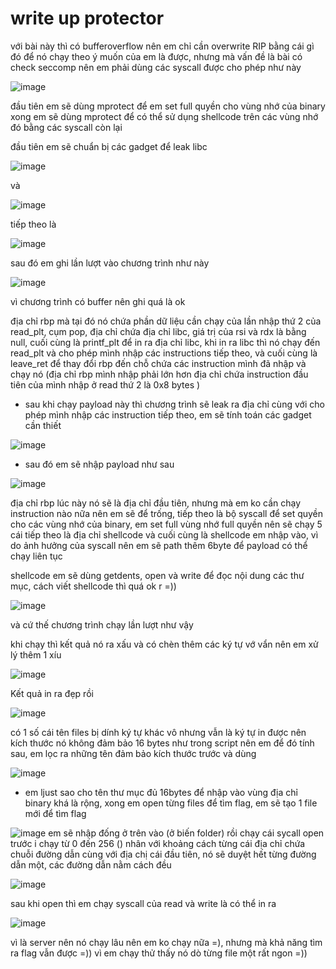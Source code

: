 # write up protector 
với bài này thì có bufferoverflow nên em chỉ cần overwrite RIP bằng cái gì đó để nó chạy theo ý muốn của em là được, nhưng mà vấn đề là bài có check seccomp nên em phải dùng các syscall được cho phép như này 

![image](https://github.com/antkss/writeUP/assets/88892713/ef4a7c4a-4128-46f9-b104-14a42dda9f32)


đầu tiên em sẽ dùng mprotect để em set full quyền cho vùng nhớ của binary xong em sẽ dùng mprotect để có thể sử dụng shellcode trên các vùng nhớ đó bằng các syscall còn lại 

đầu tiên em sẽ chuẩn bị các gadget để leak libc 

![image](https://github.com/antkss/writeUP/assets/88892713/cab131f8-11a1-4850-bd5e-6b9925ea7050)

 và 

![image](https://github.com/antkss/writeUP/assets/88892713/077f2ca8-471e-4f5d-b9a6-a121e9fc87f0)

tiếp theo là 

![image](https://github.com/antkss/writeUP/assets/88892713/e401ef53-b150-4cd1-a7c5-5b75a29a30fa)


sau đó em ghi lần lượt vào chương trình như này 

![image](https://github.com/antkss/writeUP/assets/88892713/3b1cf3d3-b660-4bf1-978f-39874a782219)

vì chương trình có buffer nên ghi quá là ok 

địa chỉ rbp mà tại đó nó chứa phần dữ liệu cần chạy của lần nhập thứ 2 của read_plt, cụm pop, địa chỉ chứa địa chỉ libc, giá trị của rsi và rdx là bằng null, cuối cùng là printf_plt để in ra địa chỉ libc, khi in ra libc thì nó chạy đến read_plt và cho phép mình nhập các instructions tiếp theo, và cuối cùng là leave_ret để thay đổi rbp đến chỗ chứa các instruction mình đã nhập và chạy nó (địa chỉ rbp mình nhập phải lớn hơn địa chỉ chứa instruction đầu tiên của mình nhập ở read thứ 2 là 0x8 bytes )
- sau khi chạy payload này thì chương trình sẽ leak ra địa chỉ cùng với cho phép mình nhập các instruction tiếp theo, em sẽ tính toán các gadget cần thiết

![image](https://github.com/antkss/writeUP/assets/88892713/bafb98f2-6013-4ea1-9626-d2404864918c)


- sau đó em sẽ nhập payload như sau

![image](https://github.com/antkss/writeUP/assets/88892713/6b5e4556-dbfc-489c-b8f6-4fc352e3d3d8)

địa chỉ rbp lúc này nó sẽ là địa chỉ đầu tiên, nhưng mà em ko cần chạy instruction nào nữa nên em sẽ để trống, tiếp theo là bộ syscall để set quyền cho các vùng nhớ của binary, em set full vùng nhớ full quyền nên sẽ chạy 5 cái 
tiếp theo là địa chỉ shellcode và cuối cùng là shellcode em nhập vào, vì do ảnh hưởng của syscall nên em sẽ path thêm 6byte để payload có thể chạy liên tục

shellcode em sẽ dùng getdents, open và write để đọc nội dung các thư mục, cách viết shellcode thì quá ok r =))

![image](https://github.com/antkss/writeUP/assets/88892713/b7b9eb43-4dc3-4ae4-b803-7bb3fbe71016)

và cứ thế chương trình chạy lần lượt như vậy


khi chạy thì kết quả nó ra xấu và có chèn thêm các ký tự vớ vẩn nên em xử lý thêm  1 xíu

![image](https://github.com/antkss/writeUP/assets/88892713/d2d0ceec-ccc6-4e29-93bc-1f11ba5aa8e8)


 Kết quả in ra đẹp rồi 

 ![image](https://github.com/antkss/writeUP/assets/88892713/111041a5-90e5-4ffe-ad0b-52e3e79a049f)


 có 1 số cái tên files bị dính ký tự khác vô nhưng vẫn là ký tự in được nên kích thước nó không đảm bảo 16 bytes như trong script nên em để đó tính sau, em lọc ra những tên đảm bảo kích thước trước và dùng

![image](https://github.com/antkss/writeUP/assets/88892713/67fbaf12-1757-4f1a-b96e-7a3817b223c5)

- em ljust sao cho tên thư mục đủ 16bytes để nhập vào vùng địa chỉ binary khá là rộng, xong em open từng files để tìm flag, em sẽ tạo 1 file mới để tìm flag


![image](https://github.com/antkss/writeUP/assets/88892713/da3526c6-eb0d-4bb9-be87-ce67cb4f8634)
em sẽ nhập đống ở trên vào (ở biến folder) rồi chạy cái sycall open trước i chạy từ 0 đến 256 () nhân với khoảng cách từng cái địa chỉ chứa chuỗi đường dẫn cùng với địa chị cái đầu tiên, nó sẽ duyệt hết từng đường dẫn một, các đường dẫn nằm cách đều 

![image](https://github.com/antkss/writeUP/assets/88892713/881fa5f1-8674-4eef-ab07-764805a0eeac)

sau khi open thì em chạy syscall của read và write là có thể in ra

![image](https://github.com/antkss/writeUP/assets/88892713/912a1045-bb02-4df2-a0af-59c0aaf1e2fc)


vì là server nên nó chạy lâu nên em ko chạy nữa =), nhưng mà khả năng tìm ra flag vẫn được =)) vì em chạy thử thấy nó dò từng file một rất ngon =))
